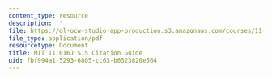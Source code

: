 ```yaml
---
content_type: resource
description: ''
file: https://ol-ocw-studio-app-production.s3.amazonaws.com/courses/11-016j-the-once-and-future-city-spring-2015/fbf994a152936805cc63b6523820e564_11016J_S15_CitationGuide.pdf
file_type: application/pdf
resourcetype: Document
title: MIT 11.016J S15 Citation Guide
uid: fbf994a1-5293-6805-cc63-b6523820e564
---
```

